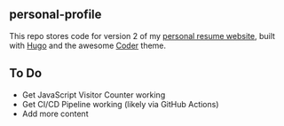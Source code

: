 ## personal-profile
This repo stores code for version 2 of my [personal resume website](https://holbrook.cc), built with [Hugo](https://gohugo.io/) and the awesome [Coder](https://github.com/luizdepra/hugo-coder) theme.

## To Do
- Get JavaScript Visitor Counter working
- Get CI/CD Pipeline working (likely via GitHub Actions)
- Add more content
